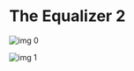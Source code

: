# The Equalizer 2

![img 0](https://i.imgur.com/GEMISGD.jpg)

![img 1](https://i.imgur.com/jFiJyqX.jpg)

